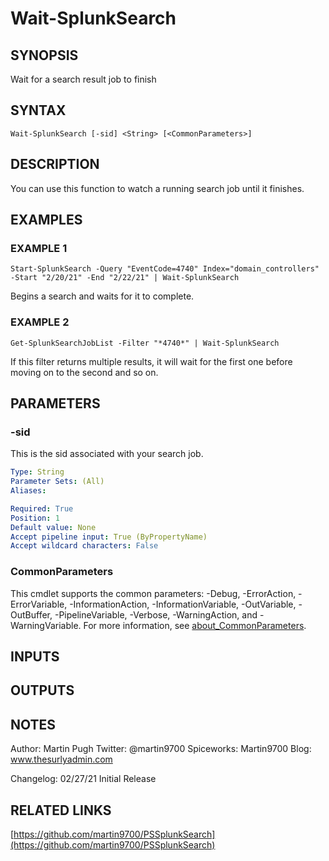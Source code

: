 # Wait-SplunkSearch

## SYNOPSIS
Wait for a search result job to finish

## SYNTAX

```
Wait-SplunkSearch [-sid] <String> [<CommonParameters>]
```

## DESCRIPTION
You can use this function to watch a running search job until it finishes.

## EXAMPLES

### EXAMPLE 1
```
Start-SplunkSearch -Query "EventCode=4740" Index="domain_controllers" -Start "2/20/21" -End "2/22/21" | Wait-SplunkSearch
```

Begins a search and waits for it to complete.

### EXAMPLE 2
```
Get-SplunkSearchJobList -Filter "*4740*" | Wait-SplunkSearch
```

If this filter returns multiple results, it will wait for the first one before moving on to the second and so on.

## PARAMETERS

### -sid
This is the sid associated with your search job.

```yaml
Type: String
Parameter Sets: (All)
Aliases:

Required: True
Position: 1
Default value: None
Accept pipeline input: True (ByPropertyName)
Accept wildcard characters: False
```

### CommonParameters
This cmdlet supports the common parameters: -Debug, -ErrorAction, -ErrorVariable, -InformationAction, -InformationVariable, -OutVariable, -OutBuffer, -PipelineVariable, -Verbose, -WarningAction, and -WarningVariable. For more information, see [about_CommonParameters](http://go.microsoft.com/fwlink/?LinkID=113216).

## INPUTS

## OUTPUTS

## NOTES
Author:         Martin Pugh
Twitter:        @martin9700
Spiceworks:     Martin9700
Blog:           www.thesurlyadmin.com

Changelog:
    02/27/21    Initial Release

## RELATED LINKS

[https://github.com/martin9700/PSSplunkSearch](https://github.com/martin9700/PSSplunkSearch)


